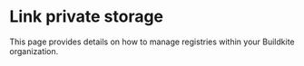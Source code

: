 # Link private storage

This page provides details on how to manage registries within your Buildkite organization.
